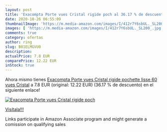 ```yaml
---
layout: post
title: 'Exacompta Porte vues Cristal rigide poch al 36.17 % de descuento'
date: 2020-10-26 06:55:09
thumbnailImage: 'https://m.media-amazon.com/images/I/412r7Y6sbUL._SL200_.jpg'
images: [ 'https://m.media-amazon.com/images/I/412r7Y6sbUL._SL200_.jpg' ]
comments: true
category: ofertas
author: ring
slug: B01ELMGVU0
description:
actualPrice: 7.8 EUR
comparePrice: 12.22 EUR
inStock: true
---
```


Ahora mismo tienes [Exacompta Porte vues Cristal rigide pochette lisse 60 vues Cristal](https://www.amazon.fr/dp/B01ELMGVU0/?tag=tolees0d-21) a 7.8 EUR (original: 12.22 EUR) (36.17 %  de descuento) en el siguiente enlace!

[![Exacompta Porte vues Cristal rigide poch](https://m.media-amazon.com/images/I/412r7Y6sbUL._SL200_.jpg)](https://www.amazon.fr/dp/B01ELMGVU0/?tag=tolees0d-21)

[Visítala!!!](https://www.amazon.fr/dp/B01ELMGVU0/?tag=tolees0d-21)

Links participate in Amazon Associate program and might generate a comission on qualifying sales
